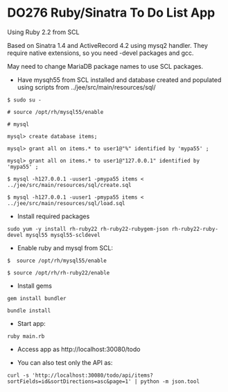 # DO276 Ruby/Sinatra To Do List App

Using Ruby 2.2 from SCL

Based on Sinatra 1.4 and ActiveRecord 4.2 using mysq2 handler. They require native extensions, so you need -devel packages and gcc.

May need to change MariaDB package names to use SCL packages.

* Have mysqh55 from SCL installed and database created and populated using scripts from ../jee/src/main/resources/sql/

`$ sudo su -`

`# source /opt/rh/mysql55/enable`

`# mysql`

`mysql> create database items;`

`mysql> grant all on items.* to user1@"%" identified by 'mypa55' ;`

`mysql> grant all on items.* to user1@"127.0.0.1" identified by 'mypa55' ;`

`$ mysql -h127.0.0.1 -uuser1 -pmypa55 items < ../jee/src/main/resources/sql/create.sql`

`$ mysql -h127.0.0.1 -uuser1 -pmypa55 items < ../jee/src/main/resources/sql/load.sql `

* Install required packages

`sudo yum -y install rh-ruby22 rh-ruby22-rubygem-json rh-ruby22-ruby-devel mysql55 mysql55-scldevel`

* Enable ruby and mysql from SCL:

`$  source /opt/rh/mysql55/enable`

`$ source /opt/rh/rh-ruby22/enable`

* Install gems

`gem install bundler`

`bundle install`

* Start app:

`ruby main.rb`

* Access app as http://localhost:30080/todo


* You can also test only the API as: 

`curl -s 'http://localhost:30080/todo/api/items?sortFields=id&sortDirections=asc&page=1' | python -m json.tool`

